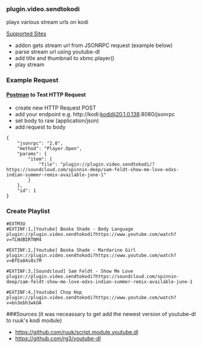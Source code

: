 ### plugin.video.sendtokodi

plays various stream urls on kodi

[Supported Sites](https://rg3.github.io/youtube-dl/supportedsites.html)

- addon gets stream url from JSONRPC request (example below)
- parse stream url using youtube-dl
- add title and thumbnail to xbmc.player()
- play stream

### Example Request

#### [Postman](https://www.getpostman.com/) to Test HTTP Request

- create new HTTP Request POST
- add your endpoint e.g. http://kodi:kodi@20.1.0.138:8080/jsonrpc
- set body to raw (application/json)
- add request to body
```
{
	"jsonrpc": "2.0",
	"method": "Player.Open",
	"params": {
		"item": {
			"file": "plugin://plugin.video.sendtokodi/?https://soundcloud.com/spinnin-deep/sam-feldt-show-me-love-edxs-indian-summer-remix-available-june-1"
		}
	},
	"id": 1
}
```

### Create Playlist
```
#EXTM3U
#EXTINF:1,[Youtube] Booka Shade - Body Language
plugin://plugin.video.sendtokodi?https://www.youtube.com/watch?v=TLNdBIRTNM4

#EXTINF:2,[Youtube] Booka Shade - Mardarine Girl
plugin://plugin.video.sendtokodi?https://www.youtube.com/watch?v=BfEa04s8s7M

#EXTINF:3,[Soundcloud] Sam Feldt - Show Me Love
plugin://plugin.video.sendtokodi?https://soundcloud.com/spinnin-deep/sam-feldt-show-me-love-edxs-indian-summer-remix-available-june-1
 
#EXTINF:4,[Youtube] Chop Hop
plugin://plugin.video.sendtokodi?https://www.youtube.com/watch?v=bn3ebh3wkOA
```

###Sources
(it was neceassary to get add the newest version of youtube-dl to ruuk's kodi module)
- https://github.com/ruuk/script.module.youtube.dl
- https://github.com/rg3/youtube-dl